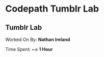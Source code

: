 # Codepath Tumblr Lab 

## Tumblr Lab

Worked On By: **Nathan Ireland**

<p> </p>

Time Spent: **~= 1 Hour**

&nbsp;

<!-- <kbd>
    <img src='public/TipCalc.gif' width="300" height="450" >
</kbd>   -->

<!-- &nbsp;
&nbsp; -->

<!-- ## Background:

<p>This app was created as pre-work for the Code Path online iOS for CS Majors application.</p>

## Pre-Work Functionality:

**Required functionality:**

+ Enter bill & amount tip amount
+ Display the tip amount and overall total based on the bill & tip amount
+ Building a settings screen

**Extended functionality:**
+ Supported Currencies: $, €, £, ¥, CAD
+ Imported fonts
+ Use of picker
+ User Defaults created for:
  + Currency segment controller
  + Currency being showed & applied
  + Tip percentage segment controller 
  + Picker for the split amount
+ Segue Between the main ViewController to the settingsViewController & back.
  + Passing data from the SettingsViewController to main ViewController, such as what currency is selected what currency is selected.  -->